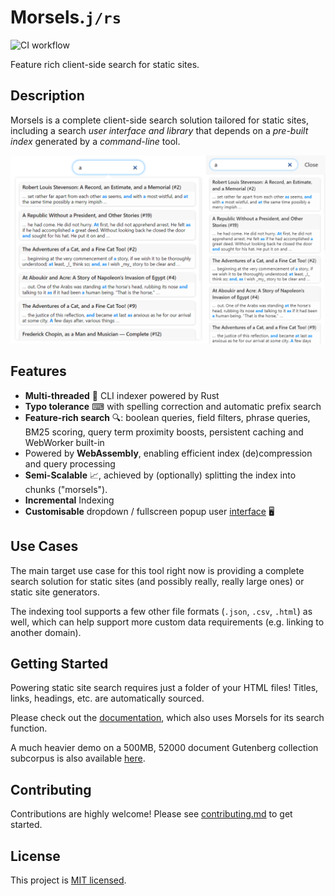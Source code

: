 # Morsels.`j/rs`

![CI workflow](https://github.com/ang-zeyu/morsels/actions/workflows/ci.yml/badge.svg)

Feature rich client-side search for static sites.

## Description

Morsels is a complete client-side search solution tailored for static sites, including a search *user interface and library* that depends on a *pre-built index* generated by a *command-line* tool.

![Preview of Morsels search ui](./docs/src/images/light-theme-joined.png)

## Features

- **Multi-threaded** 🏇 CLI indexer powered by Rust
- **Typo tolerance** ⌨ with spelling correction and automatic prefix search
- **Feature-rich search** 🔍: boolean queries, field filters, phrase queries, BM25 scoring, query term proximity boosts, persistent caching and WebWorker built-in
- Powered by **WebAssembly**, enabling efficient index (de)compression and query processing 
- **Semi-Scalable** 📈, achieved by (optionally) splitting the index into chunks ("morsels").
- **Incremental** Indexing
- **Customisable** dropdown / fullscreen popup user [interface](http://ang-zeyu.github.io/morsels/search_configuration_styling.html) 🖥️

## Use Cases

The main target use case for this tool right now is providing a complete search solution for static sites (and possibly really, really large ones) or static site generators.

The indexing tool supports a few other file formats (`.json`, `.csv`, `.html`) as well, which can help support more custom data requirements (e.g. linking to another domain).

## Getting Started

Powering static site search requires just a folder of your HTML files! Titles, links, headings, etc. are automatically sourced.

Please check out the [documentation](http://ang-zeyu.github.io/morsels/getting_started.html), which also uses Morsels for its search function.

A much heavier demo on a 500MB, 52000 document Gutenberg collection subcorpus is also available [here](https://ang-zeyu.github.io/morsels-demo-1/).

## Contributing

Contributions are highly welcome! Please see [contributing.md](./CONTRIBUTING.md) to get started.

## License

This project is [MIT licensed](./LICENSE.md).
